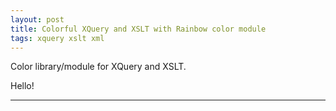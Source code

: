 ```yaml
---
layout: post
title: Colorful XQuery and XSLT with Rainbow color module
tags: xquery xslt xml
---
```


Color library/module for XQuery and XSLT.

Hello!

----
